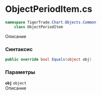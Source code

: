 
# ObjectPeriodItem.cs
```csharp
namespace TigerTrade.Chart.Objects.Common  
    class ObjectPeriodItem
```

Описание

### Синтаксис
```csharp
public override bool Equals(object obj)
```

### Параметры
**`obj`** `object`  
 Описание  
  

                    
                    